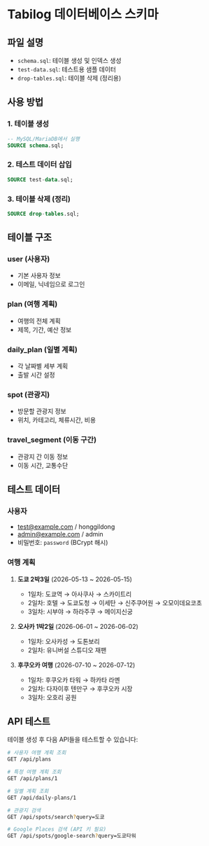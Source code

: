 # Tabilog 데이터베이스 스키마

## 파일 설명

- `schema.sql`: 테이블 생성 및 인덱스 생성
- `test-data.sql`: 테스트용 샘플 데이터
- `drop-tables.sql`: 테이블 삭제 (정리용)

## 사용 방법

### 1. 테이블 생성
```sql
-- MySQL/MariaDB에서 실행
SOURCE schema.sql;
```

### 2. 테스트 데이터 삽입
```sql
SOURCE test-data.sql;
```

### 3. 테이블 삭제 (정리)
```sql
SOURCE drop-tables.sql;
```

## 테이블 구조

### user (사용자)
- 기본 사용자 정보
- 이메일, 닉네임으로 로그인

### plan (여행 계획)
- 여행의 전체 계획
- 제목, 기간, 예산 정보

### daily_plan (일별 계획)
- 각 날짜별 세부 계획
- 출발 시간 설정

### spot (관광지)
- 방문할 관광지 정보
- 위치, 카테고리, 체류시간, 비용

### travel_segment (이동 구간)
- 관광지 간 이동 정보
- 이동 시간, 교통수단

## 테스트 데이터

### 사용자
- test@example.com / honggildong
- admin@example.com / admin
- 비밀번호: `password` (BCrypt 해시)

### 여행 계획
1. **도쿄 2박3일** (2026-05-13 ~ 2026-05-15)
   - 1일차: 도쿄역 → 아사쿠사 → 스카이트리
   - 2일차: 호텔 → 도쿄도청 → 이세탄 → 신주쿠어원 → 오모이데요코초
   - 3일차: 시부야 → 하라주쿠 → 메이지신궁

2. **오사카 1박2일** (2026-06-01 ~ 2026-06-02)
   - 1일차: 오사카성 → 도톤보리
   - 2일차: 유니버설 스튜디오 재팬

3. **후쿠오카 여행** (2026-07-10 ~ 2026-07-12)
   - 1일차: 후쿠오카 타워 → 하카타 라멘
   - 2일차: 다자이후 텐만구 → 후쿠오카 시장
   - 3일차: 오호리 공원

## API 테스트

테이블 생성 후 다음 API들을 테스트할 수 있습니다:

```bash
# 사용자 여행 계획 조회
GET /api/plans

# 특정 여행 계획 조회
GET /api/plans/1

# 일별 계획 조회
GET /api/daily-plans/1

# 관광지 검색
GET /api/spots/search?query=도쿄

# Google Places 검색 (API 키 필요)
GET /api/spots/google-search?query=도쿄타워
```
